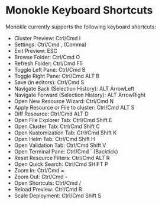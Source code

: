 # Monokle Keyboard Shortcuts

Monokle currently supports the following keyboard shortcuts:

- Cluster Preview: Ctrl/Cmd I
- Settings: Ctrl/Cmd , (Comma)
- Exit Preview: ESC
- Browse Folder: Ctrl/Cmd O
- Refresh Folder: Ctrl/Cmd F5
- Toggle Left Pane: Ctrl/Cmd B
- Toggle Right Pane: Ctrl/Cmd ALT B
- Save (in editors): Ctrl/Cmd S
- Navigate Back (Selection History): ALT ArrowLeft
- Navigate Forward (Selection History): ALT ArrowRight
- Open New Resource Wizard: Ctrl/Cmd N
- Apply Resource or File to cluster: Ctrl/Cmd ALT S
- Diff Resource: Ctrl/Cmd ALT D
- Open File Explorer Tab: Ctrl/Cmd Shift E
- Open Cluster Tab: Ctrl/Cmd Shift C
- Open Kustomization Tab: Ctrl/Cmd Shift K
- Open Helm Tab: Ctrl/Cmd Shift H
- Open Validation Tab: Ctrl/Cmd Shift V
- Open Terminal Pane: Ctrl/Cmd ` (Backtick)
- Reset Resource Filters: Ctrl/Cmd ALT R
- Open Quick Search: Ctrl/Cmd SHIFT P
- Zoom In: Ctrl/Cmd =
- Zoom Out: Ctrl/Cmd -
- Open Shortcuts: Ctrl/Cmd /
- Reload Preview: Ctrl/Cmd R
- Scale Deployment: Ctrl/Cmd Shift S
